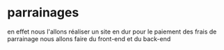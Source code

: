 # parrainages
en effet nous l'allons réaliser un site en dur pour le paiement des frais de parrainage nous allons faire du front-end et du back-end
